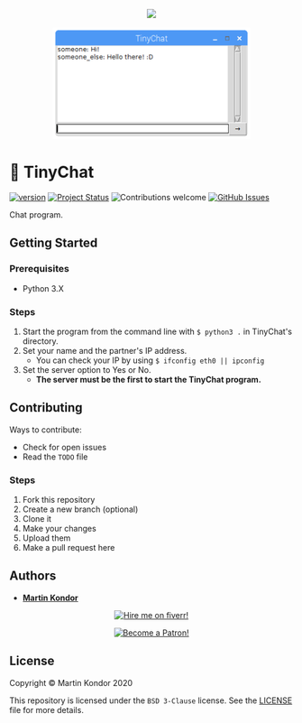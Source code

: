 <p align="center">
    <img width="35" src="icon.ico">
</p>

<p align="center">
    <img width="350" src="docs/img/readme.png">
</p>

# 💬 TinyChat

[![version](https://img.shields.io/badge/version-v0.9.1-red.svg)](https://github.com/MartinKondor/TinyChat) [![Project Status](https://img.shields.io/badge/status-active-brightgreen.svg)](https://github.com/MartinKondor/TinyChat) ![Contributions welcome](https://img.shields.io/badge/contributions-welcome-brightgreen.svg) [![GitHub Issues](https://img.shields.io/github/issues/MartinKondor/TinyChat.svg)](https://github.com/MartinKondor/TinyChat/issues)

Chat program.

## Getting Started

### Prerequisites

* Python 3.X

### Steps

1. Start the program from the command line with `$ python3 .` in TinyChat's directory.
2. Set your name and the partner's IP address.
    * You can check your IP by using `$ ifconfig eth0 || ipconfig`
3. Set the server option to Yes or No.
    * **The server must be the first to start the TinyChat program.**

## Contributing

Ways to contribute:

* Check for open issues
* Read the ```TODO``` file

### Steps

1. Fork this repository
2. Create a new branch (optional)
3. Clone it
4. Make your changes
5. Upload them
6. Make a pull request here

## Authors

* **[Martin Kondor](https://github.com/MartinKondor)**

<p align="center">
<a title="Fiverr" href="https://www.fiverr.com/martinkondor">
<img id="fiverr-img" class="img-responsive" alt="Hire me on fiverr!" title="Hire me on fiverr!" src="https://martinkondor.github.io/img/hire_me_on_fiverr_button.png" width="222">
</a>
</p>

<p align="center"><a href="https://www.patreon.com/bePatron?u=17006186" data-patreon-widget-type="become-patron-button"><img width="222" class="img-responsive" alt="Become a Patron!" title="Become a Patron!" src="https://martinkondor.github.io/img/become_a_patron_button.png"></a></p>

## License

Copyright &copy; Martin Kondor 2020

This repository is licensed under the ```BSD 3-Clause``` license.
See the [LICENSE](./LICENSE) file for more details.
